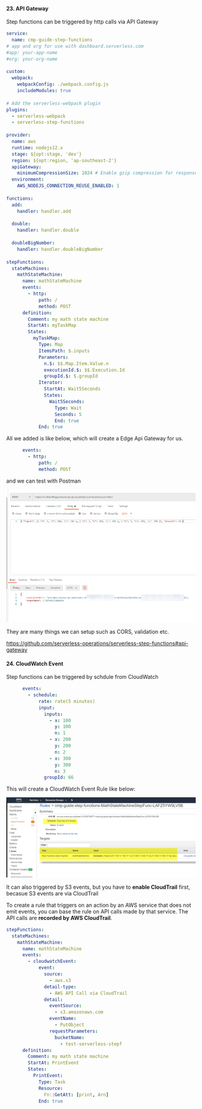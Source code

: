#### 23. API Gateway

Step functions can be triggered by http calls via API Gateway

```yml
service:
  name: cmp-guide-step-functions
# app and org for use with dashboard.serverless.com
#app: your-app-name
#org: your-org-name

custom:
  webpack:
    webpackConfig: ./webpack.config.js
    includeModules: true

# Add the serverless-webpack plugin
plugins:
  - serverless-webpack
  - serverless-step-functions

provider:
  name: aws
  runtime: nodejs12.x
  stage: ${opt:stage, 'dev'}
  region: ${opt:region, 'ap-southeast-2'}
  apiGateway:
    minimumCompressionSize: 1024 # Enable gzip compression for responses > 1 KB
  environment:
    AWS_NODEJS_CONNECTION_REUSE_ENABLED: 1

functions:
  add:
    handler: handler.add

  double:
    handler: handler.double

  doubleBigNumber:
    handler: handler.doubleBigNumber

stepFunctions:
  stateMachines:
    mathStateMachine:
      name: mathStateMachine
      events:
        - http:
            path: /
            method: POST
      definition:
        Comment: my math state machine
        StartAt: myTaskMap
        States:
          myTaskMap:
            Type: Map
            ItemsPath: $.inputs
            Parameters:
              n.$: $$.Map.Item.Value.n
              executionId.$: $$.Execution.Id
              groupId.$: $.groupId
            Iterator:
              StartAt: Wait5Seconds
              States:
                Wait5Seconds:
                  Type: Wait
                  Seconds: 5
                  End: true
            End: true

```

All we added is like below, which will create a Edge Api Gateway for us.

```yml
      events:
        - http:
            path: /
            method: POST
```

and we can test with Postman

![Trigger by api gateway](./docs/img/016.png)

They are many things we can setup such as CORS, validation etc.

https://github.com/serverless-operations/serverless-step-functions#api-gateway

#### 24. CloudWatch Event

Step functions can be triggered by schdule from CloudWatch

```yml
      events:
        - schedule:
            rate: rate(5 minutes)
            input: 
              inputs:
                - x: 100
                  y: 100
                  n: 1
                - x: 200
                  y: 200
                  n: 2
                - x: 300
                  y: 300
                  n: 3
              groupId: 66
```

This will create a CloudWatch Event Rule like below:

![Trigger by schedule](./docs/img/017.png)

It can also triggered by S3 events, but you have to **enable CloudTrail** first, becasue S3 events are via CloudTrail

To create a rule that triggers on an action by an AWS service that does not emit events, you can base the rule on API calls made by that service. The API calls are **recorded by AWS CloudTrail**. 

```yml
stepFunctions:
  stateMachines:
    mathStateMachine:
      name: mathStateMachine
      events:
        - cloudwatchEvent:
            event:
              source:
                - aws.s3
              detail-type:
                - AWS API Call via CloudTrail
              detail:
                eventSource:
                  - s3.amazonaws.com
                eventName:
                  - PutObject
                requestParameters:
                  bucketName: 
                    - test-serverless-stepf
      definition:
        Comment: my math state machine
        StartAt: PrintEvent
        States:
          PrintEvent:
            Type: Task
            Resource: 
              Fn::GetAtt: [print, Arn]
            End: true
```